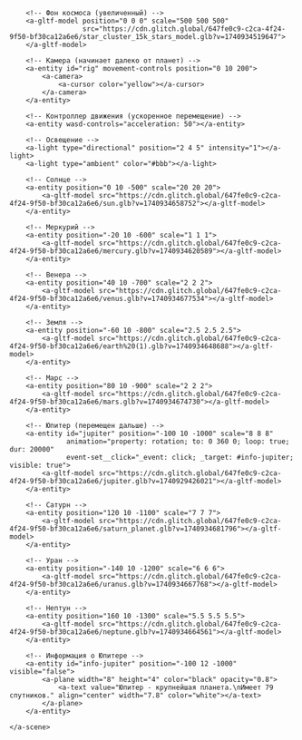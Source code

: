<!DOCTYPE html>
<html lang="ru">
<head>
    <meta charset="UTF-8">
    <meta name="viewport" content="width=device-width, initial-scale=1.0">
    <title>VR Солнечная система</title>
    <script src="https://aframe.io/releases/1.4.0/aframe.min.js"></script>
</head>
<body>
    <a-scene>

        <!-- Фон космоса (увеличенный) -->
        <a-gltf-model position="0 0 0" scale="500 500 500"
                      src="https://cdn.glitch.global/647fe0c9-c2ca-4f24-9f50-bf30ca12a6e6/star_cluster_15k_stars_model.glb?v=1740934519647">
        </a-gltf-model>

        <!-- Камера (начинает далеко от планет) -->
        <a-entity id="rig" movement-controls position="0 10 200">
            <a-camera>
                <a-cursor color="yellow"></a-cursor>
            </a-camera>
        </a-entity>

        <!-- Контроллер движения (ускоренное перемещение) -->
        <a-entity wasd-controls="acceleration: 50"></a-entity>

        <!-- Освещение -->
        <a-light type="directional" position="2 4 5" intensity="1"></a-light>
        <a-light type="ambient" color="#bbb"></a-light>

        <!-- Солнце -->
        <a-entity position="0 10 -500" scale="20 20 20">
            <a-gltf-model src="https://cdn.glitch.global/647fe0c9-c2ca-4f24-9f50-bf30ca12a6e6/sun.glb?v=1740934658752"></a-gltf-model>
        </a-entity>

        <!-- Меркурий -->
        <a-entity position="-20 10 -600" scale="1 1 1">
            <a-gltf-model src="https://cdn.glitch.global/647fe0c9-c2ca-4f24-9f50-bf30ca12a6e6/mercury.glb?v=1740934620589"></a-gltf-model>
        </a-entity>

        <!-- Венера -->
        <a-entity position="40 10 -700" scale="2 2 2">
            <a-gltf-model src="https://cdn.glitch.global/647fe0c9-c2ca-4f24-9f50-bf30ca12a6e6/venus.glb?v=1740934677534"></a-gltf-model>
        </a-entity>

        <!-- Земля -->
        <a-entity position="-60 10 -800" scale="2.5 2.5 2.5">
            <a-gltf-model src="https://cdn.glitch.global/647fe0c9-c2ca-4f24-9f50-bf30ca12a6e6/earth%20(1).glb?v=1740934648688"></a-gltf-model>
        </a-entity>

        <!-- Марс -->
        <a-entity position="80 10 -900" scale="2 2 2">
            <a-gltf-model src="https://cdn.glitch.global/647fe0c9-c2ca-4f24-9f50-bf30ca12a6e6/mars.glb?v=1740934674730"></a-gltf-model>
        </a-entity>

        <!-- Юпитер (перемещен дальше) -->
        <a-entity id="jupiter" position="-100 10 -1000" scale="8 8 8"
                  animation="property: rotation; to: 0 360 0; loop: true; dur: 20000"
                  event-set__click="_event: click; _target: #info-jupiter; visible: true">
            <a-gltf-model src="https://cdn.glitch.global/647fe0c9-c2ca-4f24-9f50-bf30ca12a6e6/jupiter.glb?v=1740929426021"></a-gltf-model>
        </a-entity>

        <!-- Сатурн -->
        <a-entity position="120 10 -1100" scale="7 7 7">
            <a-gltf-model src="https://cdn.glitch.global/647fe0c9-c2ca-4f24-9f50-bf30ca12a6e6/saturn_planet.glb?v=1740934681796"></a-gltf-model>
        </a-entity>

        <!-- Уран -->
        <a-entity position="-140 10 -1200" scale="6 6 6">
            <a-gltf-model src="https://cdn.glitch.global/647fe0c9-c2ca-4f24-9f50-bf30ca12a6e6/uranus.glb?v=1740934667768"></a-gltf-model>
        </a-entity>

        <!-- Нептун -->
        <a-entity position="160 10 -1300" scale="5.5 5.5 5.5">
            <a-gltf-model src="https://cdn.glitch.global/647fe0c9-c2ca-4f24-9f50-bf30ca12a6e6/neptune.glb?v=1740934664561"></a-gltf-model>
        </a-entity>

        <!-- Информация о Юпитере -->
        <a-entity id="info-jupiter" position="-100 12 -1000" visible="false">
            <a-plane width="8" height="4" color="black" opacity="0.8">
                <a-text value="Юпитер - крупнейшая планета.\nИмеет 79 спутников." align="center" width="7.8" color="white"></a-text>
            </a-plane>
        </a-entity>

    </a-scene>
</body>
</html>
